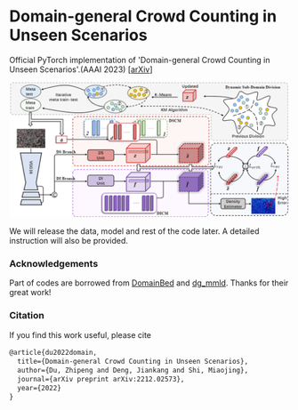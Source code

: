 # Domain-general Crowd Counting in Unseen Scenarios

Official PyTorch implementation of 'Domain-general Crowd Counting in Unseen Scenarios'.(AAAI 2023) [[arXiv](https://arxiv.org/abs/2212.02573)]

![overview](./samples_imgs/overview.PNG)



We will release the data, model and rest of the code later. A detailed instruction will also be provided.

### Acknowledgements

Part of codes are borrowed from [DomainBed](https://github.com/facebookresearch/DomainBed) and [dg_mmld](https://github.com/mil-tokyo/dg_mmld). Thanks for their great work!

### Citation 

If you find this work useful, please cite

``` @article{du2022redesigning,
@article{du2022domain,
  title={Domain-general Crowd Counting in Unseen Scenarios},
  author={Du, Zhipeng and Deng, Jiankang and Shi, Miaojing},
  journal={arXiv preprint arXiv:2212.02573},
  year={2022}
}
